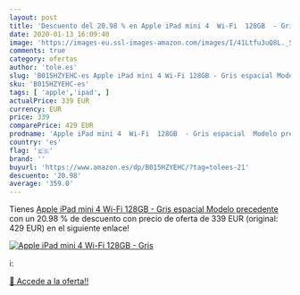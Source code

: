 ```yaml
---
layout: post
title: 'Descuento del 20.98 % en Apple iPad mini 4  Wi-Fi  128GB  - Gris '
date: 2020-01-13 16:09:40
image: 'https://images-eu.ssl-images-amazon.com/images/I/41Ltfu3uQ8L._SL400_.jpg'
comments: true
category: ofertas
author: 'tole.es'
slug: 'B015HZYEHC-es Apple iPad mini 4 Wi-Fi 128GB - Gris espacial Modelo...'
sku: 'B015HZYEHC-es'
tags: [ 'apple','ipad', ]
actualPrice: 339 EUR
currency: EUR
price: 339
comparePrice: 429 EUR
prodname: 'Apple iPad mini 4  Wi-Fi  128GB  - Gris espacial  Modelo precedente '
country: 'es'
flag: '🇪🇸'
brand: ''
buyurl: 'https://www.amazon.es/dp/B015HZYEHC/?tag=tolees-21'
descuento: '20.98'
average: '359.0'
---
```


Tienes [Apple iPad mini 4  Wi-Fi  128GB  - Gris espacial  Modelo precedente ](https://www.amazon.es/dp/B015HZYEHC/?tag=tolees-21) con un 20.98 % de descuento con precio de oferta de 339 EUR (original: 429 EUR) en el siguiente enlace!

[![Apple iPad mini 4  Wi-Fi  128GB  - Gris ](https://images-eu.ssl-images-amazon.com/images/I/41Ltfu3uQ8L._SL400_.jpg)](https://www.amazon.es/dp/B015HZYEHC/?tag=tolees-21)

ℹ️:


[🛒 Accede a la oferta!!](https://www.amazon.es/dp/B015HZYEHC/?tag=tolees-21)
